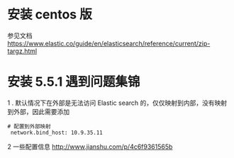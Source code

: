 # 安装 centos 版
 参见文档 https://www.elastic.co/guide/en/elasticsearch/reference/current/zip-targz.html
 
 # 安装 5.5.1 遇到问题集锦
 1 . 默认情况下在外部是无法访问 Elastic search 的，仅仅映射到内部，没有映射到外部，因此需要添加
 
 
```
# 配置到外部映射
 network.bind_host: 10.9.35.11
```
2 一些配置信息
http://www.jianshu.com/p/4c6f9361565b

